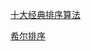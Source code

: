 [十大经典排序算法](https://www.cnblogs.com/onepixel/articles/7674659.html)

[希尔排序](https://www.jianshu.com/p/d730ae586cf3)

